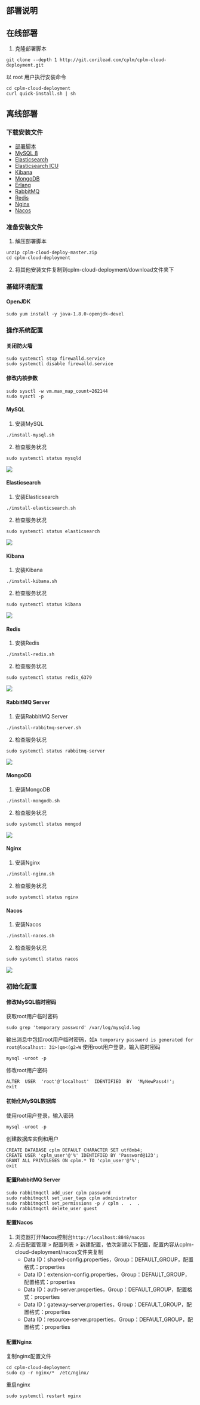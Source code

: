 ## 部署说明

## 在线部署
1. 克隆部署脚本
```
git clone --depth 1 http://git.corilead.com/cplm/cplm-cloud-deployment.git
```
以 root 用户执行安装命令
```
cd cplm-cloud-deployment
curl quick-install.sh | sh
```
## 离线部署
### 下载安装文件
* [部署脚本](http://git.corilead.com/cplm-saas/cplm-cloud-deployment/-/archive/master/cplm-cloud-deployment-master.zip)
* [MySQL 8](https://dev.mysql.com/get/Downloads/MySQL-8.0/mysql-8.0.26-1.el7.x86_64.rpm-bundle.tar)
* [Elasticsearch](https://artifacts.elastic.co/downloads/elasticsearch/elasticsearch-6.4.3.rpm)
* [Elasticsearch ICU](https://artifacts.elastic.co/downloads/elasticsearch-plugins/analysis-icu/analysis-icu-6.4.3.zip)
* [Kibana](https://artifacts.elastic.co/downloads/kibana/kibana-6.4.3-x86_64.rpm)
* [MongoDB](https://repo.mongodb.org/yum/redhat/7/mongodb-org/4.4/x86_64/RPMS/mongodb-org-server-4.4.7-1.el7.x86_64.rpm)
* [Erlang](https://packagecloud.io/rabbitmq/erlang/packages/el/7/erlang-23.3.4.4-1.el7.x86_64.rpm/download.rpm)
* [RabbitMQ](https://packagecloud.io/rabbitmq/rabbitmq-server/packages/el/7/rabbitmq-server-3.8.19-1.el7.noarch.rpm/download.rpm)
* [Redis](http://download.redis.io/releases/redis-5.0.12.tar.gz)
* [Nginx](http://nginx.org/packages/centos/7/x86_64/RPMS/nginx-1.20.1-1.el7.ngx.x86_64.rpm)
* [Nacos](https://github.com/alibaba/nacos/releases/download/2.0.2/nacos-server-2.0.2.tar.gz)


### 准备安装文件
1. 解压部署脚本
```
unzip cplm-cloud-deploy-master.zip
cd cplm-cloud-deployment
```
2. 将其他安装文件复制到cplm-cloud-deployment/download文件夹下

### 基础环境配置
#### OpenJDK
```
sudo yum install -y java-1.8.0-openjdk-devel
```
### 操作系统配置
#### 关闭防火墙
```
sudo systemctl stop firewalld.service
sudo systemctl disable firewalld.service
```
#### 修改内核参数
```
sudo sysctl -w vm.max_map_count=262144
sudo sysctl -p
```
#### MySQL
1. 安装MySQL
```
./install-mysql.sh
```
2. 检查服务状况
```
sudo systemctl status mysqld
```
![](images/screenshot_1627016745809.png)

#### Elasticsearch
1. 安装Elasticsearch
```
./install-elasticsearch.sh
```
2. 检查服务状况
```
sudo systemctl status elasticsearch
```
![](images/screenshot_1627008313321.png)

#### Kibana
1. 安装Kibana
```
./install-kibana.sh
```
2. 检查服务状况
```
sudo systemctl status kibana
```
![](images/screenshot_1627008535747.png)

#### Redis
1. 安装Redis
```
./install-redis.sh
```
2. 检查服务状况
```
sudo systemctl status redis_6379
```
![](images/screenshot_1627016206568.png)

#### RabbitMQ Server
1. 安装RabbitMQ Server
```
./install-rabbitmq-server.sh
```
2. 检查服务状况
```
sudo systemctl status rabbitmq-server
```
![](images/screenshot_1627016175604.png)

#### MongoDB
1. 安装MongoDB
```
./install-mongodb.sh
```
2. 检查服务状况
```
sudo systemctl status mongod
```
![](images/screenshot_1627016446947.png)

#### Nginx
1. 安装Nginx
```
./install-nginx.sh
```
2. 检查服务状况
```
sudo systemctl status nginx
```

#### Nacos
1. 安装Nacos
```
./install-nacos.sh
```
2. 检查服务状况
```
sudo systemctl status nacos
```
![](images/screenshot_1627016527880.png)

### 初始化配置
#### 修改MySQL临时密码
获取root用户临时密码
```
sudo grep 'temporary password' /var/log/mysqld.log
```
输出消息中包括root用户临时密码，如`A temporary password is generated for root@localhost: 3i>(qm<(g2=W`
使用root用户登录，输入临时密码
```
mysql -uroot -p
```
修改root用户密码
```
ALTER  USER  'root'@'localhost'  IDENTIFIED  BY  'MyNewPass4!';
exit
```
#### 初始化MySQL数据库
使用root用户登录，输入密码
```
mysql -uroot -p
```
创建数据库实例和用户
```
CREATE DATABASE cplm DEFAULT CHARACTER SET utf8mb4;
CREATE USER 'cplm_user'@'%' IDENTIFIED BY 'Password@123';
GRANT ALL PRIVILEGES ON cplm.* TO 'cplm_user'@'%';
exit
```

#### 配置RabbitMQ Server
```
sudo rabbitmqctl add_user cplm password
sudo rabbitmqctl set_user_tags cplm administrator
sudo rabbitmqctl set_permissions -p / cplm .  .  .
sudo rabbitmqctl delete_user guest
```

#### 配置Nacos
1. 浏览器打开Nacos控制台`http://localhost:8848/nacos`
2. 点击配置管理 > 配置列表 > 新建配置，依次新建以下配置，配置内容从cplm-cloud-deployment/nacos文件夹复制
    * Data ID：shared-config.properties，Group：DEFAULT_GROUP，配置格式：properties
    * Data ID：extension-config.properties，Group：DEFAULT_GROUP，配置格式：properties
    * Data ID：auth-server.properties，Group：DEFAULT_GROUP，配置格式：properties
    * Data ID：gateway-server.properties，Group：DEFAULT_GROUP，配置格式：properties
    * Data ID：resource-server.properties，Group：DEFAULT_GROUP，配置格式：properties

#### 配置Nginx
复制nginx配置文件
```
cd cplm-cloud-deployment
sudo cp -r nginx/*  /etc/nginx/
```
重启nginx
```
sudo systemctl restart nginx
```


